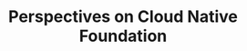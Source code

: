 ---
# Accomplishments widget.
widget: "howto"  # Widget name:  common, howto perspective, reading, cd-with-jenkins-and-docker  etc
headless: true  # This file represents a page section.
active: true  # Activate this widget? true/false
weight: 2 # Order that this section will appear.
title: "Perspectives on Cloud Native Foundation"
subtitle: ""

# Date format
date_format: "Jan 2006"

# Accomplishments.
#   Add/remove as many `[[item]]` blocks below as you like.
#   `title`, `organization` and `date_start` are the required parameters.
#   Leave other parameters empty if not required.
#   Begin/end multi-line descriptions with 3 quotes `"""`.
item:
smallItem: 
 - title: "Liz Rice at KubeCon 2018: CNCF Community Updates"
   summary: "youtube.com"
   linkText: ""
   linkUrl: "https://www.youtube.com/watch?v=Xc6qbNF651k&amp;feature=youtu.be"
   openNewWindow: 
   image: "https://res.cloudinary.com/agile-seo/image/fetch/w_62,dpr_1.0,d_blank_am8gzx.png/https%3A%2F%2Flogo.clearbit.com%2Fyoutube.com%3Fsize%3D250" 
 - title: "What is the Cloud Native Computing Foundation and why does it Matter?"
   summary: "opensource.com"
   linkText: ""
   linkUrl: "https://opensource.com/article/18/4/what-is-cloud-native-computing-foundation-cncf"
   openNewWindow: 
   image: "https://res.cloudinary.com/agile-seo/image/fetch/w_62,dpr_1.0,d_blank_am8gzx.png/https%3A%2F%2Flogo.clearbit.com%2Fopensource.com%3Fsize%3D250" 
 - title: "How the Cloud Native Computing Foundation Is Advancing Cloud Projects"
   summary: "eweek.com"
   linkText: ""
   linkUrl: "http://www.eweek.com/cloud/how-the-cloud-native-computing-foundation-is-advancing-cloud-projects"
   openNewWindow: 
   image: "https://res.cloudinary.com/agile-seo/image/fetch/w_62,dpr_1.0,d_blank_am8gzx.png/https%3A%2F%2Flogo.clearbit.com%2Feweek.com%3Fsize%3D250"
 - title: "How the Cloud Native Computing Foundation Affects You"
   summary: "cmswire.com"
   linkText: ""
   linkUrl: "https://www.cmswire.com/information-management/how-the-cloud-native-computing-foundation-affects-you/"
   openNewWindow: 
   image: "https://res.cloudinary.com/agile-seo/image/fetch/w_62,dpr_1.0,d_blank_am8gzx.png/https%3A%2F%2Flogo.clearbit.com%2Fcmswire.com%3Fsize%3D250"
 - title: "The Future of the Cloud Native Computing Foundation"
   summary: "thenewstack.io"
   linkText: ""
   linkUrl: "https://thenewstack.io/future-cloud-native-computing-foundation/"
   openNewWindow: 
   image: "https://res.cloudinary.com/agile-seo/image/fetch/w_62,dpr_1.0,d_blank_am8gzx.png/https%3A%2F%2Flogo.clearbit.com%2Fthenewstack.io%3Fsize%3D250"
 - title: "Introducing the Cloud Native Landscape"
   summary: "medium.com"
   linkText: ""
   linkUrl: "https://medium.com/memory-leak/introducing-the-cloud-native-landscape-3cc59846a681"
   openNewWindow: 
   image: "https://res.cloudinary.com/agile-seo/image/fetch/w_62,dpr_1.0,d_blank_am8gzx.png/https%3A%2F%2Flogo.clearbit.com%2Fmedium.com%3Fsize%3D250"
---